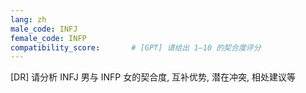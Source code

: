 ```yaml
---
lang: zh
male_code: INFJ
female_code: INFP
compatibility_score:       # [GPT] 请给出 1–10 的契合度评分
---
```


[DR] 请分析 INFJ 男与 INFP 女的契合度, 互补优势, 潜在冲突, 相处建议等

